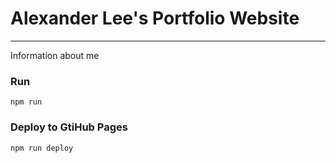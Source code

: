 # Alexander Lee's Portfolio Website
___
Information about me
### Run
```
npm run
```
### Deploy to GtiHub Pages
```
npm run deploy
```